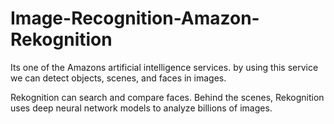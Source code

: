 # Image-Recognition-Amazon-Rekognition

Its one of the Amazons artificial intelligence services. by using this service we can detect objects, scenes, and faces in images.

Rekognition can search and compare faces. Behind the scenes, Rekognition uses deep neural network models to analyze billions of images.

